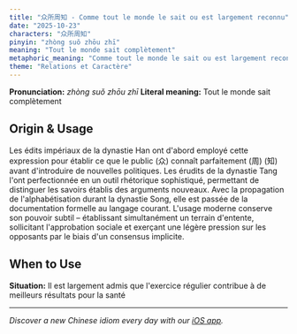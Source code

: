 ```yaml
---
title: "众所周知 - Comme tout le monde le sait ou est largement reconnu"
date: "2025-10-23"
characters: "众所周知"
pinyin: "zhòng suǒ zhōu zhī"
meaning: "Tout le monde sait complètement"
metaphoric_meaning: "Comme tout le monde le sait ou est largement reconnu"
theme: "Relations et Caractère"
---
```


**Pronunciation:** *zhòng suǒ zhōu zhī*
**Literal meaning:** Tout le monde sait complètement

## Origin & Usage

Les édits impériaux de la dynastie Han ont d'abord employé cette expression pour établir ce que le public (众) connaît parfaitement (周) (知) avant d'introduire de nouvelles politiques. Les érudits de la dynastie Tang l'ont perfectionnée en un outil rhétorique sophistiqué, permettant de distinguer les savoirs établis des arguments nouveaux. Avec la propagation de l'alphabétisation durant la dynastie Song, elle est passée de la documentation formelle au langage courant. L'usage moderne conserve son pouvoir subtil – établissant simultanément un terrain d'entente, sollicitant l'approbation sociale et exerçant une légère pression sur les opposants par le biais d'un consensus implicite.

## When to Use

**Situation:** Il est largement admis que l'exercice régulier contribue à de meilleurs résultats pour la santé

---

*Discover a new Chinese idiom every day with our [iOS app](https://apps.apple.com/us/app/daily-chinese-idioms/id6740611324).*
